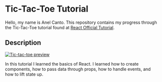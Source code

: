 # Tic-Tac-Toe Tutorial

Hello, my name is Anel Canto. This repository contains my progress through the Tic-Tac-Toe tutorial found at [React Official Tutorial](https://react.dev/learn/tutorial-tic-tac-toe).

## Description

[![Tic-tac-toe preview]()](https://calculator-react-ikqfqqw6a-anelcanto.vercel.app)

In this tutorial I learned the basics of React. I learned how to create components, how to pass data through props, how to handle events, and how to lift state up.

